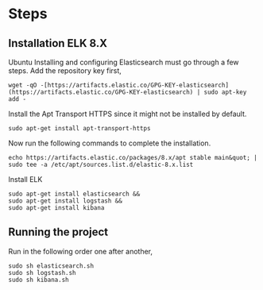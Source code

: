 # Steps

## Installation ELK 8.X

Ubuntu Installing and configuring Elasticsearch must go through a few steps. Add the repository key first,

```
wget -qO -[https://artifacts.elastic.co/GPG-KEY-elasticsearch](https://artifacts.elastic.co/GPG-KEY-elasticsearch) | sudo apt-key add -
```

Install the Apt Transport HTTPS since it might not be installed by default.

```
sudo apt-get install apt-transport-https
```

Now run the following commands to complete the installation.

```
echo https://artifacts.elastic.co/packages/8.x/apt stable main&quot; | sudo tee -a /etc/apt/sources.list.d/elastic-8.x.list
```

Install ELK
```
sudo apt-get install elasticsearch &&
sudo apt-get install logstash &&
sudo apt-get install kibana
```

## Running the project

Run in the following order one after another,
```
sudo sh elasticsearch.sh
sudo sh logstash.sh
sudo sh kibana.sh
```
